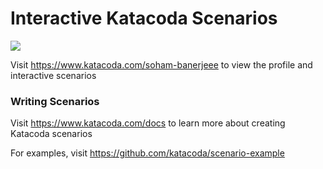 # Interactive Katacoda Scenarios

[![](http://shields.katacoda.com/katacoda/soham-banerjeee/count.svg)](https://www.katacoda.com/soham-banerjeee "Get your profile on Katacoda.com")

Visit https://www.katacoda.com/soham-banerjeee to view the profile and interactive scenarios

### Writing Scenarios
Visit https://www.katacoda.com/docs to learn more about creating Katacoda scenarios

For examples, visit https://github.com/katacoda/scenario-example
